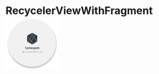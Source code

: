 # RecycelerViewWithFragment ![RecycelerViewWithFragment](app/src/main/res/mipmap-xxhdpi/ic_launcher_round.png)

